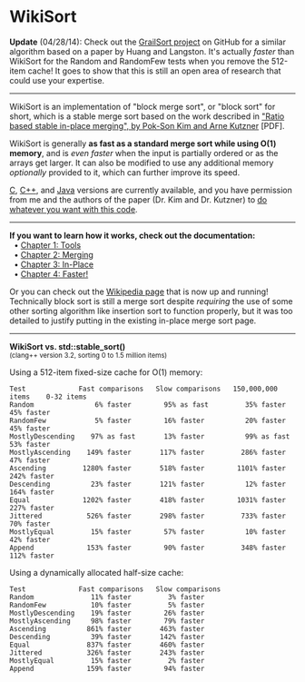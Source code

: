 WikiSort
======

**Update** (04/28/14): Check out the [GrailSort project](https://github.com/Mrrl/GrailSort) on GitHub for a similar algorithm based on a paper by Huang and Langston. It's actually *faster* than WikiSort for the Random and RandomFew tests when you remove the 512-item cache! It goes to show that this is still an open area of research that could use your expertise.

- - -

WikiSort is an implementation of "block merge sort", or "block sort" for short, which is a stable merge sort based on the work described in ["Ratio based stable in-place merging", by Pok-Son Kim and Arne Kutzner](https://github.com/BonzaiThePenguin/WikiSort/blob/master/tamc2008.pdf) [PDF].

WikiSort is generally **as fast as a standard merge sort while using O(1) memory**, and is *even faster* when the input is partially ordered or as the arrays get larger. It can also be modified to use any additional memory *optionally* provided to it, which can further improve its speed.

[C](https://github.com/BonzaiThePenguin/WikiSort/blob/master/WikiSort.c), [C++](https://github.com/BonzaiThePenguin/WikiSort/blob/master/WikiSort.cpp), and [Java](https://github.com/BonzaiThePenguin/WikiSort/blob/master/WikiSort.java) versions are currently available, and you have permission from me and the authors of the paper (Dr. Kim and Dr. Kutzner) to [do whatever you want with this code](https://github.com/BonzaiThePenguin/WikiSort/blob/master/LICENSE).

* * *

**If you want to learn how it works, check out the documentation:**<br/>
&nbsp;&nbsp;• [Chapter 1: Tools](https://github.com/BonzaiThePenguin/WikiSort/blob/master/Chapter%201.%20Tools.md)<br/>
&nbsp;&nbsp;• [Chapter 2: Merging](https://github.com/BonzaiThePenguin/WikiSort/blob/master/Chapter%202.%20Merging.md)<br/>
&nbsp;&nbsp;• [Chapter 3: In-Place](https://github.com/BonzaiThePenguin/WikiSort/blob/master/Chapter%203.%20In-Place.md)<br/>
&nbsp;&nbsp;• [Chapter 4: Faster!](https://github.com/BonzaiThePenguin/WikiSort/blob/master/Chapter%204.%20Faster!.md)

Or you can check out the [Wikipedia page](https://en.wikipedia.org/wiki/Block_Sort) that is now up and running! Technically block sort is still a merge sort despite *requiring* the use of some other sorting algorithm like insertion sort to function properly, but it was too detailed to justify putting in the existing in-place merge sort page.<br/>

* * *

**WikiSort vs. std::stable_sort()**  
<sup>(clang++ version 3.2, sorting 0 to 1.5 million items)</sup>

Using a 512-item fixed-size cache for O(1) memory:

    Test             Fast comparisons   Slow comparisons   150,000,000 items    0-32 items
    Random               6% faster        95% as fast         35% faster        45% faster
    RandomFew            5% faster        16% faster          20% faster        45% faster
    MostlyDescending    97% as fast       13% faster          99% as fast       53% faster
    MostlyAscending    149% faster       117% faster         286% faster        47% faster
    Ascending         1280% faster       518% faster        1101% faster       242% faster
    Descending          23% faster       121% faster          12% faster       164% faster
    Equal             1202% faster       418% faster        1031% faster       227% faster
    Jittered           526% faster       298% faster         733% faster        70% faster
    MostlyEqual         15% faster        57% faster          10% faster        42% faster
    Append             153% faster        90% faster         348% faster       112% faster

Using a dynamically allocated half-size cache:

    Test             Fast comparisons   Slow comparisons
    Random              11% faster         3% faster
    RandomFew           10% faster         5% faster
    MostlyDescending    19% faster        26% faster
    MostlyAscending     98% faster        79% faster
    Ascending          861% faster       463% faster
    Descending          39% faster       142% faster
    Equal              837% faster       460% faster
    Jittered           326% faster       243% faster
    MostlyEqual         15% faster         2% faster
    Append             159% faster        94% faster
